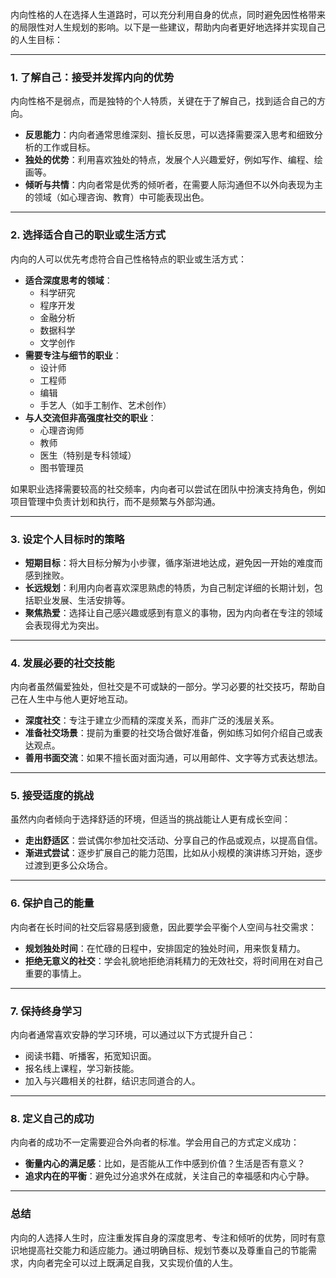  
内向性格的人在选择人生道路时，可以充分利用自身的优点，同时避免因性格带来的局限性对人生规划的影响。以下是一些建议，帮助内向者更好地选择并实现自己的人生目标：

---

### **1. 了解自己：接受并发挥内向的优势**
内向性格不是弱点，而是独特的个人特质，关键在于了解自己，找到适合自己的方向。
- **反思能力**：内向者通常思维深刻、擅长反思，可以选择需要深入思考和细致分析的工作或目标。
- **独处的优势**：利用喜欢独处的特点，发展个人兴趣爱好，例如写作、编程、绘画等。
- **倾听与共情**：内向者常是优秀的倾听者，在需要人际沟通但不以外向表现为主的领域（如心理咨询、教育）中可能表现出色。

---

### **2. 选择适合自己的职业或生活方式**
内向的人可以优先考虑符合自己性格特点的职业或生活方式：
- **适合深度思考的领域**：
  - 科学研究
  - 程序开发
  - 金融分析
  - 数据科学
  - 文学创作
- **需要专注与细节的职业**：
  - 设计师
  - 工程师
  - 编辑
  - 手艺人（如手工制作、艺术创作）
- **与人交流但非高强度社交的职业**：
  - 心理咨询师
  - 教师
  - 医生（特别是专科领域）
  - 图书管理员

如果职业选择需要较高的社交频率，内向者可以尝试在团队中扮演支持角色，例如项目管理中负责计划和执行，而不是频繁与外部沟通。

---

### **3. 设定个人目标时的策略**
- **短期目标**：将大目标分解为小步骤，循序渐进地达成，避免因一开始的难度而感到挫败。
- **长远规划**：利用内向者喜欢深思熟虑的特质，为自己制定详细的长期计划，包括职业发展、生活安排等。
- **聚焦热爱**：选择让自己感兴趣或感到有意义的事物，因为内向者在专注的领域会表现得尤为突出。

---

### **4. 发展必要的社交技能**
内向者虽然偏爱独处，但社交是不可或缺的一部分。学习必要的社交技巧，帮助自己在人生中与他人更好地互动。
- **深度社交**：专注于建立少而精的深度关系，而非广泛的浅层关系。
- **准备社交场景**：提前为重要的社交场合做好准备，例如练习如何介绍自己或表达观点。
- **善用书面交流**：如果不擅长面对面沟通，可以用邮件、文字等方式表达想法。

---

### **5. 接受适度的挑战**
虽然内向者倾向于选择舒适的环境，但适当的挑战能让人更有成长空间：
- **走出舒适区**：尝试偶尔参加社交活动、分享自己的作品或观点，以提高自信。
- **渐进式尝试**：逐步扩展自己的能力范围，比如从小规模的演讲练习开始，逐步过渡到更多公众场合。

---

### **6. 保护自己的能量**
内向者在长时间的社交后容易感到疲惫，因此要学会平衡个人空间与社交需求：
- **规划独处时间**：在忙碌的日程中，安排固定的独处时间，用来恢复精力。
- **拒绝无意义的社交**：学会礼貌地拒绝消耗精力的无效社交，将时间用在对自己重要的事情上。

---

### **7. 保持终身学习**
内向者通常喜欢安静的学习环境，可以通过以下方式提升自己：
- 阅读书籍、听播客，拓宽知识面。
- 报名线上课程，学习新技能。
- 加入与兴趣相关的社群，结识志同道合的人。

---

### **8. 定义自己的成功**
内向者的成功不一定需要迎合外向者的标准。学会用自己的方式定义成功：
- **衡量内心的满足感**：比如，是否能从工作中感到价值？生活是否有意义？
- **追求内在的平衡**：避免过分追求外在成就，关注自己的幸福感和内心宁静。

---

### **总结**
内向的人选择人生时，应注重发挥自身的深度思考、专注和倾听的优势，同时有意识地提高社交能力和适应能力。通过明确目标、规划节奏以及尊重自己的节能需求，内向者完全可以过上既满足自我，又实现价值的人生。